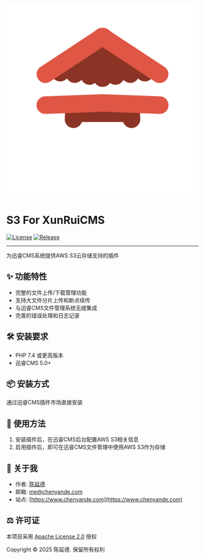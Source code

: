 ![S3 For XunRuiCMS](logo.png)
# S3 For XunRuiCMS

[![License](https://img.shields.io/badge/License-Apache%202.0-green.svg)](LICENSE)
[![Release](https://img.shields.io/badge/Release-1.0.0-blue.svg)](../../releases/tag/v1.0.0)

---
为迅睿CMS系统提供AWS S3云存储支持的插件

## ✨ 功能特性
- 完整的文件上传/下载管理功能
- 支持大文件分片上传和断点续传
- 与迅睿CMS文件管理系统无缝集成
- 完善的错误处理和日志记录

## 🛠️ 安装要求
- PHP 7.4 或更高版本
- 迅睿CMS 5.0+

## 📦 安装方式
通过迅睿CMS插件市场直接安装

## 📖 使用方法
1. 安装插件后，在迅睿CMS后台配置AWS S3相关信息
2. 启用插件后，即可在迅睿CMS文件管理中使用AWS S3作为存储

## 📌 关于我
- 作者: [陈延德](https://www.chenyande.com)
- 邮箱: [me@chenyande.com](mailto:me@chenyande.com)
- 站点: [https://www.chenyande.com](https://www.chenyande.com)

## ⚖️ 许可证
本项目采用 [Apache License 2.0](LICENSE) 授权

Copyright © 2025 陈延德. 保留所有权利
